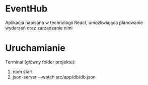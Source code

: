 # EventHub

Aplikacja napisana w technologii React, umożliwiająca planowanie wydarzeń oraz zarządzanie nimi

# Uruchamianie 

Terminal (główny folder projektu):

1. npm start
2. json-server --watch src/app/db/db.json

<!-- 
Punktacja elementów technicznych (15pkt):
+ własna walidacja danych wprowadzanych przez użytkownika ( w każdym przypadku wprowadzania danych, co najmniej 5 różnych przypadków danych) - 2pkt, 
+ użycie TypeScript, ew. obowiązkowa weryfikacja typu danych (PropTypes) przekazywanych do wszystkich komponentów (nie stosujemy typu 'any') - 2pkt
+ wykorzystanie komponentów prezentacyjnych (co najmniej 2 przypadki) - 1pkt,
+ dwukierunkowa komunikacja pomiędzy komponentami - 1pkt,
+ co najmniej 4 komponenty reużywalne (komponenty, które mogą być użyte bez zmian w kodzie komponentu w innym miejscu projektu) - 2pkt
+ modyfikacja danych odbywa się tylko w jednym komponencie - 1pkt
+ operacje modyfikacji danych za pomocą 4 rodzajów żądań http - 2pkt
+ żądania do serwera są zapisane w jednym oddzielnym pliku (serwis) - 1pkt
+ routing (ścieżki 'routes', w tym jedna z parametrem) - 1pkt
+ wykorzystanie dwóch zmiennych właściwości routingu (np. navigate, params) - 1pkt
+ brak błędów/ostrzeżeń w konsoli przegladarki - 1pkt
 -->
